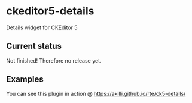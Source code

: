 # ckeditor5-details

Details widget for CKEditor 5

## Current status

Not finished! Therefore no release yet.

## Examples

You can see this plugin in action @ https://akilli.github.io/rte/ck5-details/
